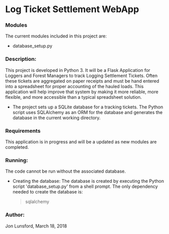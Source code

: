 # Log Ticket Settlement WebApp

### Modules
The current modules included in this project are:
* database_setup.py

### Description:
This project is developed in Python 3.  It will be a Flask Application for Loggers and Forest Managers to track Logging Settlement Tickets.  Often these tickets are aggregated on paper receipts and must be hand entered into a spreadsheet for proper accounting of the hauled loads.  This application will help improve that system by making it more reliable, more flexible, and more accessible than a typical spreadsheet solution.

* The project sets up a SQLite database for a tracking tickets.  The Python script uses
SQLAlchemy as an ORM for the database and generates the database in the current working directory.


### Requirements
This application is in progress and will be a updated as new modules are completed.

### Running:
The code cannot be run without the associated database.
* Creating the database:
  The database is created by executing the Python script 'database_setup.py' from a shell prompt.
  The only dependency needed to create the database is:
  > sqlalchemy



### Author:
Jon Lunsford, March 18, 2018
